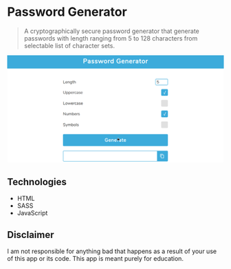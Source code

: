 # Password Generator

> A cryptographically secure password generator that generate passwords with length ranging from 5 to 128 characters from selectable list of character sets. 

![Password Generator Demo](demo/demo.gif)

## Technologies
* HTML
* SASS
* JavaScript

## Disclaimer
I am not responsible for anything bad that happens as a result of your use of this app or its code.
This app is meant purely for education.

